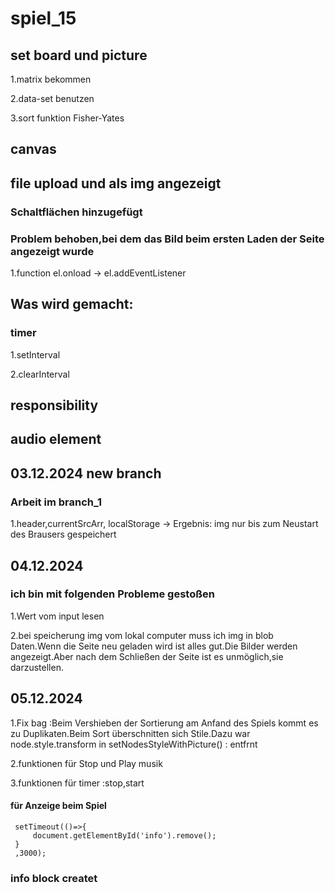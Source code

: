 # spiel_15

## set board und picture 

1.matrix bekommen

2.data-set benutzen

3.sort funktion Fisher-Yates

## canvas 

## file upload und als img angezeigt



### Schaltflächen hinzugefügt

### Problem behoben,bei dem das Bild beim ersten Laden der Seite angezeigt wurde

1.function el.onload -> el.addEventListener

## Was wird gemacht:

### timer

1.setInterval

2.clearInterval

## responsibility

## audio element 

## 03.12.2024 new branch 

### Arbeit im branch_1

1.header,currentSrcArr, localStorage  -> Ergebnis: img nur bis zum Neustart des Brausers gespeichert 

## 04.12.2024

### ich bin mit folgenden Probleme gestoßen

1.Wert vom input lesen

2.bei speicherung img vom lokal computer muss ich img in blob Daten.Wenn die Seite neu geladen wird ist alles gut.Die Bilder werden angezeigt.Aber nach dem Schließen der Seite ist es unmöglich,sie darzustellen.

## 05.12.2024

1.Fix bag :Beim Vershieben der Sortierung am Anfand des Spiels kommt es zu Duplikaten.Beim Sort überschnitten sich Stile.Dazu war node.style.transform in setNodesStyleWithPicture() :  entfrnt

2.funktionen für Stop und Play musik

3.funktionen für timer :stop,start

#### für Anzeige beim Spiel

```createInfo('Guest',0,0);
 setTimeout(()=>{
     document.getElementById('info').remove();
 }
 ,3000);
```
### info block createt